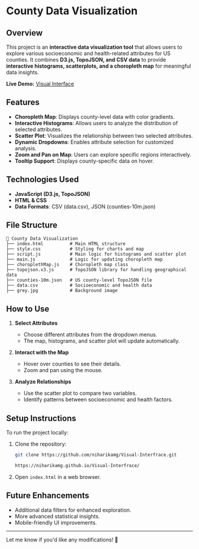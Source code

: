 

# County Data Visualization

## Overview

This project is an **interactive data visualization tool** that allows users to explore various socioeconomic and health-related attributes for US counties. It combines **D3.js, TopoJSON, and CSV data** to provide **interactive histograms, scatterplots, and a choropleth map** for meaningful data insights.

**Live Demo:** [Visual Interface](https://niharikamg.github.io/Visual-Interfrace/)

## Features

- **Choropleth Map**: Displays county-level data with color gradients.
- **Interactive Histograms**: Allows users to analyze the distribution of selected attributes.
- **Scatter Plot**: Visualizes the relationship between two selected attributes.
- **Dynamic Dropdowns**: Enables attribute selection for customized analysis.
- **Zoom and Pan on Map**: Users can explore specific regions interactively.
- **Tooltip Support**: Displays county-specific data on hover.

## Technologies Used

- **JavaScript (D3.js, TopoJSON)**
- **HTML & CSS**
- **Data Formats**: CSV (data.csv), JSON (counties-10m.json)

## File Structure

```
📂 County Data Visualization
├── index.html          # Main HTML structure
├── style.css           # Styling for charts and map
├── script.js           # Main logic for histograms and scatter plot
├── main.js             # Logic for updating choropleth map
├── choroplethMap.js    # Choropleth map class
├── topojson.v3.js      # TopoJSON library for handling geographical data
├── counties-10m.json   # US county-level TopoJSON file
├── data.csv            # Socioeconomic and health data
├── grey.jpg            # Background image
```

## How to Use

1. **Select Attributes**  
   - Choose different attributes from the dropdown menus.
   - The map, histograms, and scatter plot will update automatically.

2. **Interact with the Map**  
   - Hover over counties to see their details.
   - Zoom and pan using the mouse.

3. **Analyze Relationships**  
   - Use the scatter plot to compare two variables.
   - Identify patterns between socioeconomic and health factors.

## Setup Instructions

To run the project locally:

1. Clone the repository:
   ```bash
   git clone https://github.com/niharikamg/Visual-Interfrace.git

   https://niharikamg.github.io/Visual-Interfrace/
   
   ```
2. Open `index.html` in a web browser.

## Future Enhancements

- Additional data filters for enhanced exploration.
- More advanced statistical insights.
- Mobile-friendly UI improvements.



---

Let me know if you'd like any modifications! 🚀
